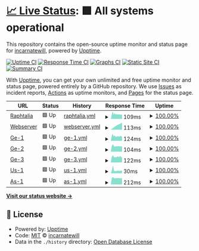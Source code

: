 # [📈 Live Status](https://incarnatewill.github.io/uptime): <!--live status--> **🟩 All systems operational**

This repository contains the open-source uptime monitor and status page for [incarnatewill](https://incarnatewill.github.io/uptime), powered by [Upptime](https://github.com/upptime/upptime).

[![Uptime CI](https://github.com/incarnatewill/uptime/workflows/Uptime%20CI/badge.svg)](https://github.com/incarnatewill/uptime/actions?query=workflow%3A%22Uptime+CI%22)
[![Response Time CI](https://github.com/incarnatewill/uptime/workflows/Response%20Time%20CI/badge.svg)](https://github.com/incarnatewill/uptime/actions?query=workflow%3A%22Response+Time+CI%22)
[![Graphs CI](https://github.com/incarnatewill/uptime/workflows/Graphs%20CI/badge.svg)](https://github.com/incarnatewill/uptime/actions?query=workflow%3A%22Graphs+CI%22)
[![Static Site CI](https://github.com/incarnatewill/uptime/workflows/Static%20Site%20CI/badge.svg)](https://github.com/incarnatewill/uptime/actions?query=workflow%3A%22Static+Site+CI%22)
[![Summary CI](https://github.com/incarnatewill/uptime/workflows/Summary%20CI/badge.svg)](https://github.com/incarnatewill/uptime/actions?query=workflow%3A%22Summary+CI%22)

With [Upptime](https://upptime.js.org), you can get your own unlimited and free uptime monitor and status page, powered entirely by a GitHub repository. We use [Issues](https://github.com/incarnatewill/uptime/issues) as incident reports, [Actions](https://github.com/incarnatewill/uptime/actions) as uptime monitors, and [Pages](https://incarnatewill.github.io/uptime) for the status page.

<!--start: status pages-->
<!-- This summary is generated by Upptime (https://github.com/upptime/upptime) -->
<!-- Do not edit this manually, your changes will be overwritten -->
<!-- prettier-ignore -->
| URL | Status | History | Response Time | Uptime |
| --- | ------ | ------- | ------------- | ------ |
| <img alt="" src="https://favicons.githubusercontent.com/null" height="13"> [Raphtalia](main.raphtalia.fun) | 🟩 Up | [raphtalia.yml](https://github.com/IncarnateWill/uptime/commits/HEAD/history/raphtalia.yml) | <details><summary><img alt="Response time graph" src="./graphs/raphtalia/response-time-week.png" height="20"> 109ms</summary><br><a href="https://status.raphtalia.fun/history/raphtalia"><img alt="Response time 109" src="https://img.shields.io/endpoint?url=https%3A%2F%2Fraw.githubusercontent.com%2FIncarnateWill%2Fuptime%2FHEAD%2Fapi%2Fraphtalia%2Fresponse-time.json"></a><br><a href="https://status.raphtalia.fun/history/raphtalia"><img alt="24-hour response time 98" src="https://img.shields.io/endpoint?url=https%3A%2F%2Fraw.githubusercontent.com%2FIncarnateWill%2Fuptime%2FHEAD%2Fapi%2Fraphtalia%2Fresponse-time-day.json"></a><br><a href="https://status.raphtalia.fun/history/raphtalia"><img alt="7-day response time 109" src="https://img.shields.io/endpoint?url=https%3A%2F%2Fraw.githubusercontent.com%2FIncarnateWill%2Fuptime%2FHEAD%2Fapi%2Fraphtalia%2Fresponse-time-week.json"></a><br><a href="https://status.raphtalia.fun/history/raphtalia"><img alt="30-day response time 109" src="https://img.shields.io/endpoint?url=https%3A%2F%2Fraw.githubusercontent.com%2FIncarnateWill%2Fuptime%2FHEAD%2Fapi%2Fraphtalia%2Fresponse-time-month.json"></a><br><a href="https://status.raphtalia.fun/history/raphtalia"><img alt="1-year response time 109" src="https://img.shields.io/endpoint?url=https%3A%2F%2Fraw.githubusercontent.com%2FIncarnateWill%2Fuptime%2FHEAD%2Fapi%2Fraphtalia%2Fresponse-time-year.json"></a></details> | <details><summary><a href="https://status.raphtalia.fun/history/raphtalia">100.00%</a></summary><a href="https://status.raphtalia.fun/history/raphtalia"><img alt="All-time uptime 100.00%" src="https://img.shields.io/endpoint?url=https%3A%2F%2Fraw.githubusercontent.com%2FIncarnateWill%2Fuptime%2FHEAD%2Fapi%2Fraphtalia%2Fuptime.json"></a><br><a href="https://status.raphtalia.fun/history/raphtalia"><img alt="24-hour uptime 100.00%" src="https://img.shields.io/endpoint?url=https%3A%2F%2Fraw.githubusercontent.com%2FIncarnateWill%2Fuptime%2FHEAD%2Fapi%2Fraphtalia%2Fuptime-day.json"></a><br><a href="https://status.raphtalia.fun/history/raphtalia"><img alt="7-day uptime 100.00%" src="https://img.shields.io/endpoint?url=https%3A%2F%2Fraw.githubusercontent.com%2FIncarnateWill%2Fuptime%2FHEAD%2Fapi%2Fraphtalia%2Fuptime-week.json"></a><br><a href="https://status.raphtalia.fun/history/raphtalia"><img alt="30-day uptime 100.00%" src="https://img.shields.io/endpoint?url=https%3A%2F%2Fraw.githubusercontent.com%2FIncarnateWill%2Fuptime%2FHEAD%2Fapi%2Fraphtalia%2Fuptime-month.json"></a><br><a href="https://status.raphtalia.fun/history/raphtalia"><img alt="1-year uptime 100.00%" src="https://img.shields.io/endpoint?url=https%3A%2F%2Fraw.githubusercontent.com%2FIncarnateWill%2Fuptime%2FHEAD%2Fapi%2Fraphtalia%2Fuptime-year.json"></a></details>
| <img alt="" src="https://favicons.githubusercontent.com/null" height="13"> [Webserver](ws.raphtalia.fun) | 🟩 Up | [webserver.yml](https://github.com/IncarnateWill/uptime/commits/HEAD/history/webserver.yml) | <details><summary><img alt="Response time graph" src="./graphs/webserver/response-time-week.png" height="20"> 113ms</summary><br><a href="https://status.raphtalia.fun/history/webserver"><img alt="Response time 113" src="https://img.shields.io/endpoint?url=https%3A%2F%2Fraw.githubusercontent.com%2FIncarnateWill%2Fuptime%2FHEAD%2Fapi%2Fwebserver%2Fresponse-time.json"></a><br><a href="https://status.raphtalia.fun/history/webserver"><img alt="24-hour response time 99" src="https://img.shields.io/endpoint?url=https%3A%2F%2Fraw.githubusercontent.com%2FIncarnateWill%2Fuptime%2FHEAD%2Fapi%2Fwebserver%2Fresponse-time-day.json"></a><br><a href="https://status.raphtalia.fun/history/webserver"><img alt="7-day response time 113" src="https://img.shields.io/endpoint?url=https%3A%2F%2Fraw.githubusercontent.com%2FIncarnateWill%2Fuptime%2FHEAD%2Fapi%2Fwebserver%2Fresponse-time-week.json"></a><br><a href="https://status.raphtalia.fun/history/webserver"><img alt="30-day response time 113" src="https://img.shields.io/endpoint?url=https%3A%2F%2Fraw.githubusercontent.com%2FIncarnateWill%2Fuptime%2FHEAD%2Fapi%2Fwebserver%2Fresponse-time-month.json"></a><br><a href="https://status.raphtalia.fun/history/webserver"><img alt="1-year response time 113" src="https://img.shields.io/endpoint?url=https%3A%2F%2Fraw.githubusercontent.com%2FIncarnateWill%2Fuptime%2FHEAD%2Fapi%2Fwebserver%2Fresponse-time-year.json"></a></details> | <details><summary><a href="https://status.raphtalia.fun/history/webserver">100.00%</a></summary><a href="https://status.raphtalia.fun/history/webserver"><img alt="All-time uptime 100.00%" src="https://img.shields.io/endpoint?url=https%3A%2F%2Fraw.githubusercontent.com%2FIncarnateWill%2Fuptime%2FHEAD%2Fapi%2Fwebserver%2Fuptime.json"></a><br><a href="https://status.raphtalia.fun/history/webserver"><img alt="24-hour uptime 100.00%" src="https://img.shields.io/endpoint?url=https%3A%2F%2Fraw.githubusercontent.com%2FIncarnateWill%2Fuptime%2FHEAD%2Fapi%2Fwebserver%2Fuptime-day.json"></a><br><a href="https://status.raphtalia.fun/history/webserver"><img alt="7-day uptime 100.00%" src="https://img.shields.io/endpoint?url=https%3A%2F%2Fraw.githubusercontent.com%2FIncarnateWill%2Fuptime%2FHEAD%2Fapi%2Fwebserver%2Fuptime-week.json"></a><br><a href="https://status.raphtalia.fun/history/webserver"><img alt="30-day uptime 100.00%" src="https://img.shields.io/endpoint?url=https%3A%2F%2Fraw.githubusercontent.com%2FIncarnateWill%2Fuptime%2FHEAD%2Fapi%2Fwebserver%2Fuptime-month.json"></a><br><a href="https://status.raphtalia.fun/history/webserver"><img alt="1-year uptime 100.00%" src="https://img.shields.io/endpoint?url=https%3A%2F%2Fraw.githubusercontent.com%2FIncarnateWill%2Fuptime%2FHEAD%2Fapi%2Fwebserver%2Fuptime-year.json"></a></details>
| <img alt="" src="https://favicons.githubusercontent.com/null" height="13"> [Ge-1](ge1.raphtalia.fun) | 🟩 Up | [ge-1.yml](https://github.com/IncarnateWill/uptime/commits/HEAD/history/ge-1.yml) | <details><summary><img alt="Response time graph" src="./graphs/ge-1/response-time-week.png" height="20"> 124ms</summary><br><a href="https://status.raphtalia.fun/history/ge-1"><img alt="Response time 124" src="https://img.shields.io/endpoint?url=https%3A%2F%2Fraw.githubusercontent.com%2FIncarnateWill%2Fuptime%2FHEAD%2Fapi%2Fge-1%2Fresponse-time.json"></a><br><a href="https://status.raphtalia.fun/history/ge-1"><img alt="24-hour response time 116" src="https://img.shields.io/endpoint?url=https%3A%2F%2Fraw.githubusercontent.com%2FIncarnateWill%2Fuptime%2FHEAD%2Fapi%2Fge-1%2Fresponse-time-day.json"></a><br><a href="https://status.raphtalia.fun/history/ge-1"><img alt="7-day response time 124" src="https://img.shields.io/endpoint?url=https%3A%2F%2Fraw.githubusercontent.com%2FIncarnateWill%2Fuptime%2FHEAD%2Fapi%2Fge-1%2Fresponse-time-week.json"></a><br><a href="https://status.raphtalia.fun/history/ge-1"><img alt="30-day response time 124" src="https://img.shields.io/endpoint?url=https%3A%2F%2Fraw.githubusercontent.com%2FIncarnateWill%2Fuptime%2FHEAD%2Fapi%2Fge-1%2Fresponse-time-month.json"></a><br><a href="https://status.raphtalia.fun/history/ge-1"><img alt="1-year response time 124" src="https://img.shields.io/endpoint?url=https%3A%2F%2Fraw.githubusercontent.com%2FIncarnateWill%2Fuptime%2FHEAD%2Fapi%2Fge-1%2Fresponse-time-year.json"></a></details> | <details><summary><a href="https://status.raphtalia.fun/history/ge-1">100.00%</a></summary><a href="https://status.raphtalia.fun/history/ge-1"><img alt="All-time uptime 100.00%" src="https://img.shields.io/endpoint?url=https%3A%2F%2Fraw.githubusercontent.com%2FIncarnateWill%2Fuptime%2FHEAD%2Fapi%2Fge-1%2Fuptime.json"></a><br><a href="https://status.raphtalia.fun/history/ge-1"><img alt="24-hour uptime 100.00%" src="https://img.shields.io/endpoint?url=https%3A%2F%2Fraw.githubusercontent.com%2FIncarnateWill%2Fuptime%2FHEAD%2Fapi%2Fge-1%2Fuptime-day.json"></a><br><a href="https://status.raphtalia.fun/history/ge-1"><img alt="7-day uptime 100.00%" src="https://img.shields.io/endpoint?url=https%3A%2F%2Fraw.githubusercontent.com%2FIncarnateWill%2Fuptime%2FHEAD%2Fapi%2Fge-1%2Fuptime-week.json"></a><br><a href="https://status.raphtalia.fun/history/ge-1"><img alt="30-day uptime 100.00%" src="https://img.shields.io/endpoint?url=https%3A%2F%2Fraw.githubusercontent.com%2FIncarnateWill%2Fuptime%2FHEAD%2Fapi%2Fge-1%2Fuptime-month.json"></a><br><a href="https://status.raphtalia.fun/history/ge-1"><img alt="1-year uptime 100.00%" src="https://img.shields.io/endpoint?url=https%3A%2F%2Fraw.githubusercontent.com%2FIncarnateWill%2Fuptime%2FHEAD%2Fapi%2Fge-1%2Fuptime-year.json"></a></details>
| <img alt="" src="https://favicons.githubusercontent.com/null" height="13"> [Ge-2](ge2.raphtalia.fun) | 🟩 Up | [ge-2.yml](https://github.com/IncarnateWill/uptime/commits/HEAD/history/ge-2.yml) | <details><summary><img alt="Response time graph" src="./graphs/ge-2/response-time-week.png" height="20"> 104ms</summary><br><a href="https://status.raphtalia.fun/history/ge-2"><img alt="Response time 104" src="https://img.shields.io/endpoint?url=https%3A%2F%2Fraw.githubusercontent.com%2FIncarnateWill%2Fuptime%2FHEAD%2Fapi%2Fge-2%2Fresponse-time.json"></a><br><a href="https://status.raphtalia.fun/history/ge-2"><img alt="24-hour response time 105" src="https://img.shields.io/endpoint?url=https%3A%2F%2Fraw.githubusercontent.com%2FIncarnateWill%2Fuptime%2FHEAD%2Fapi%2Fge-2%2Fresponse-time-day.json"></a><br><a href="https://status.raphtalia.fun/history/ge-2"><img alt="7-day response time 104" src="https://img.shields.io/endpoint?url=https%3A%2F%2Fraw.githubusercontent.com%2FIncarnateWill%2Fuptime%2FHEAD%2Fapi%2Fge-2%2Fresponse-time-week.json"></a><br><a href="https://status.raphtalia.fun/history/ge-2"><img alt="30-day response time 104" src="https://img.shields.io/endpoint?url=https%3A%2F%2Fraw.githubusercontent.com%2FIncarnateWill%2Fuptime%2FHEAD%2Fapi%2Fge-2%2Fresponse-time-month.json"></a><br><a href="https://status.raphtalia.fun/history/ge-2"><img alt="1-year response time 104" src="https://img.shields.io/endpoint?url=https%3A%2F%2Fraw.githubusercontent.com%2FIncarnateWill%2Fuptime%2FHEAD%2Fapi%2Fge-2%2Fresponse-time-year.json"></a></details> | <details><summary><a href="https://status.raphtalia.fun/history/ge-2">100.00%</a></summary><a href="https://status.raphtalia.fun/history/ge-2"><img alt="All-time uptime 100.00%" src="https://img.shields.io/endpoint?url=https%3A%2F%2Fraw.githubusercontent.com%2FIncarnateWill%2Fuptime%2FHEAD%2Fapi%2Fge-2%2Fuptime.json"></a><br><a href="https://status.raphtalia.fun/history/ge-2"><img alt="24-hour uptime 100.00%" src="https://img.shields.io/endpoint?url=https%3A%2F%2Fraw.githubusercontent.com%2FIncarnateWill%2Fuptime%2FHEAD%2Fapi%2Fge-2%2Fuptime-day.json"></a><br><a href="https://status.raphtalia.fun/history/ge-2"><img alt="7-day uptime 100.00%" src="https://img.shields.io/endpoint?url=https%3A%2F%2Fraw.githubusercontent.com%2FIncarnateWill%2Fuptime%2FHEAD%2Fapi%2Fge-2%2Fuptime-week.json"></a><br><a href="https://status.raphtalia.fun/history/ge-2"><img alt="30-day uptime 100.00%" src="https://img.shields.io/endpoint?url=https%3A%2F%2Fraw.githubusercontent.com%2FIncarnateWill%2Fuptime%2FHEAD%2Fapi%2Fge-2%2Fuptime-month.json"></a><br><a href="https://status.raphtalia.fun/history/ge-2"><img alt="1-year uptime 100.00%" src="https://img.shields.io/endpoint?url=https%3A%2F%2Fraw.githubusercontent.com%2FIncarnateWill%2Fuptime%2FHEAD%2Fapi%2Fge-2%2Fuptime-year.json"></a></details>
| <img alt="" src="https://favicons.githubusercontent.com/null" height="13"> [Ge-3](ge3.raphtalia.fun) | 🟩 Up | [ge-3.yml](https://github.com/IncarnateWill/uptime/commits/HEAD/history/ge-3.yml) | <details><summary><img alt="Response time graph" src="./graphs/ge-3/response-time-week.png" height="20"> 122ms</summary><br><a href="https://status.raphtalia.fun/history/ge-3"><img alt="Response time 122" src="https://img.shields.io/endpoint?url=https%3A%2F%2Fraw.githubusercontent.com%2FIncarnateWill%2Fuptime%2FHEAD%2Fapi%2Fge-3%2Fresponse-time.json"></a><br><a href="https://status.raphtalia.fun/history/ge-3"><img alt="24-hour response time 116" src="https://img.shields.io/endpoint?url=https%3A%2F%2Fraw.githubusercontent.com%2FIncarnateWill%2Fuptime%2FHEAD%2Fapi%2Fge-3%2Fresponse-time-day.json"></a><br><a href="https://status.raphtalia.fun/history/ge-3"><img alt="7-day response time 122" src="https://img.shields.io/endpoint?url=https%3A%2F%2Fraw.githubusercontent.com%2FIncarnateWill%2Fuptime%2FHEAD%2Fapi%2Fge-3%2Fresponse-time-week.json"></a><br><a href="https://status.raphtalia.fun/history/ge-3"><img alt="30-day response time 122" src="https://img.shields.io/endpoint?url=https%3A%2F%2Fraw.githubusercontent.com%2FIncarnateWill%2Fuptime%2FHEAD%2Fapi%2Fge-3%2Fresponse-time-month.json"></a><br><a href="https://status.raphtalia.fun/history/ge-3"><img alt="1-year response time 122" src="https://img.shields.io/endpoint?url=https%3A%2F%2Fraw.githubusercontent.com%2FIncarnateWill%2Fuptime%2FHEAD%2Fapi%2Fge-3%2Fresponse-time-year.json"></a></details> | <details><summary><a href="https://status.raphtalia.fun/history/ge-3">100.00%</a></summary><a href="https://status.raphtalia.fun/history/ge-3"><img alt="All-time uptime 100.00%" src="https://img.shields.io/endpoint?url=https%3A%2F%2Fraw.githubusercontent.com%2FIncarnateWill%2Fuptime%2FHEAD%2Fapi%2Fge-3%2Fuptime.json"></a><br><a href="https://status.raphtalia.fun/history/ge-3"><img alt="24-hour uptime 100.00%" src="https://img.shields.io/endpoint?url=https%3A%2F%2Fraw.githubusercontent.com%2FIncarnateWill%2Fuptime%2FHEAD%2Fapi%2Fge-3%2Fuptime-day.json"></a><br><a href="https://status.raphtalia.fun/history/ge-3"><img alt="7-day uptime 100.00%" src="https://img.shields.io/endpoint?url=https%3A%2F%2Fraw.githubusercontent.com%2FIncarnateWill%2Fuptime%2FHEAD%2Fapi%2Fge-3%2Fuptime-week.json"></a><br><a href="https://status.raphtalia.fun/history/ge-3"><img alt="30-day uptime 100.00%" src="https://img.shields.io/endpoint?url=https%3A%2F%2Fraw.githubusercontent.com%2FIncarnateWill%2Fuptime%2FHEAD%2Fapi%2Fge-3%2Fuptime-month.json"></a><br><a href="https://status.raphtalia.fun/history/ge-3"><img alt="1-year uptime 100.00%" src="https://img.shields.io/endpoint?url=https%3A%2F%2Fraw.githubusercontent.com%2FIncarnateWill%2Fuptime%2FHEAD%2Fapi%2Fge-3%2Fuptime-year.json"></a></details>
| <img alt="" src="https://favicons.githubusercontent.com/null" height="13"> [Us-1](us1.raphtalia.fun) | 🟩 Up | [us-1.yml](https://github.com/IncarnateWill/uptime/commits/HEAD/history/us-1.yml) | <details><summary><img alt="Response time graph" src="./graphs/us-1/response-time-week.png" height="20"> 30ms</summary><br><a href="https://status.raphtalia.fun/history/us-1"><img alt="Response time 30" src="https://img.shields.io/endpoint?url=https%3A%2F%2Fraw.githubusercontent.com%2FIncarnateWill%2Fuptime%2FHEAD%2Fapi%2Fus-1%2Fresponse-time.json"></a><br><a href="https://status.raphtalia.fun/history/us-1"><img alt="24-hour response time 30" src="https://img.shields.io/endpoint?url=https%3A%2F%2Fraw.githubusercontent.com%2FIncarnateWill%2Fuptime%2FHEAD%2Fapi%2Fus-1%2Fresponse-time-day.json"></a><br><a href="https://status.raphtalia.fun/history/us-1"><img alt="7-day response time 30" src="https://img.shields.io/endpoint?url=https%3A%2F%2Fraw.githubusercontent.com%2FIncarnateWill%2Fuptime%2FHEAD%2Fapi%2Fus-1%2Fresponse-time-week.json"></a><br><a href="https://status.raphtalia.fun/history/us-1"><img alt="30-day response time 30" src="https://img.shields.io/endpoint?url=https%3A%2F%2Fraw.githubusercontent.com%2FIncarnateWill%2Fuptime%2FHEAD%2Fapi%2Fus-1%2Fresponse-time-month.json"></a><br><a href="https://status.raphtalia.fun/history/us-1"><img alt="1-year response time 30" src="https://img.shields.io/endpoint?url=https%3A%2F%2Fraw.githubusercontent.com%2FIncarnateWill%2Fuptime%2FHEAD%2Fapi%2Fus-1%2Fresponse-time-year.json"></a></details> | <details><summary><a href="https://status.raphtalia.fun/history/us-1">100.00%</a></summary><a href="https://status.raphtalia.fun/history/us-1"><img alt="All-time uptime 100.00%" src="https://img.shields.io/endpoint?url=https%3A%2F%2Fraw.githubusercontent.com%2FIncarnateWill%2Fuptime%2FHEAD%2Fapi%2Fus-1%2Fuptime.json"></a><br><a href="https://status.raphtalia.fun/history/us-1"><img alt="24-hour uptime 100.00%" src="https://img.shields.io/endpoint?url=https%3A%2F%2Fraw.githubusercontent.com%2FIncarnateWill%2Fuptime%2FHEAD%2Fapi%2Fus-1%2Fuptime-day.json"></a><br><a href="https://status.raphtalia.fun/history/us-1"><img alt="7-day uptime 100.00%" src="https://img.shields.io/endpoint?url=https%3A%2F%2Fraw.githubusercontent.com%2FIncarnateWill%2Fuptime%2FHEAD%2Fapi%2Fus-1%2Fuptime-week.json"></a><br><a href="https://status.raphtalia.fun/history/us-1"><img alt="30-day uptime 100.00%" src="https://img.shields.io/endpoint?url=https%3A%2F%2Fraw.githubusercontent.com%2FIncarnateWill%2Fuptime%2FHEAD%2Fapi%2Fus-1%2Fuptime-month.json"></a><br><a href="https://status.raphtalia.fun/history/us-1"><img alt="1-year uptime 100.00%" src="https://img.shields.io/endpoint?url=https%3A%2F%2Fraw.githubusercontent.com%2FIncarnateWill%2Fuptime%2FHEAD%2Fapi%2Fus-1%2Fuptime-year.json"></a></details>
| <img alt="" src="https://favicons.githubusercontent.com/null" height="13"> [As-1](as1.raphtalia.fun) | 🟩 Up | [as-1.yml](https://github.com/IncarnateWill/uptime/commits/HEAD/history/as-1.yml) | <details><summary><img alt="Response time graph" src="./graphs/as-1/response-time-week.png" height="20"> 212ms</summary><br><a href="https://status.raphtalia.fun/history/as-1"><img alt="Response time 212" src="https://img.shields.io/endpoint?url=https%3A%2F%2Fraw.githubusercontent.com%2FIncarnateWill%2Fuptime%2FHEAD%2Fapi%2Fas-1%2Fresponse-time.json"></a><br><a href="https://status.raphtalia.fun/history/as-1"><img alt="24-hour response time 206" src="https://img.shields.io/endpoint?url=https%3A%2F%2Fraw.githubusercontent.com%2FIncarnateWill%2Fuptime%2FHEAD%2Fapi%2Fas-1%2Fresponse-time-day.json"></a><br><a href="https://status.raphtalia.fun/history/as-1"><img alt="7-day response time 212" src="https://img.shields.io/endpoint?url=https%3A%2F%2Fraw.githubusercontent.com%2FIncarnateWill%2Fuptime%2FHEAD%2Fapi%2Fas-1%2Fresponse-time-week.json"></a><br><a href="https://status.raphtalia.fun/history/as-1"><img alt="30-day response time 212" src="https://img.shields.io/endpoint?url=https%3A%2F%2Fraw.githubusercontent.com%2FIncarnateWill%2Fuptime%2FHEAD%2Fapi%2Fas-1%2Fresponse-time-month.json"></a><br><a href="https://status.raphtalia.fun/history/as-1"><img alt="1-year response time 212" src="https://img.shields.io/endpoint?url=https%3A%2F%2Fraw.githubusercontent.com%2FIncarnateWill%2Fuptime%2FHEAD%2Fapi%2Fas-1%2Fresponse-time-year.json"></a></details> | <details><summary><a href="https://status.raphtalia.fun/history/as-1">100.00%</a></summary><a href="https://status.raphtalia.fun/history/as-1"><img alt="All-time uptime 100.00%" src="https://img.shields.io/endpoint?url=https%3A%2F%2Fraw.githubusercontent.com%2FIncarnateWill%2Fuptime%2FHEAD%2Fapi%2Fas-1%2Fuptime.json"></a><br><a href="https://status.raphtalia.fun/history/as-1"><img alt="24-hour uptime 100.00%" src="https://img.shields.io/endpoint?url=https%3A%2F%2Fraw.githubusercontent.com%2FIncarnateWill%2Fuptime%2FHEAD%2Fapi%2Fas-1%2Fuptime-day.json"></a><br><a href="https://status.raphtalia.fun/history/as-1"><img alt="7-day uptime 100.00%" src="https://img.shields.io/endpoint?url=https%3A%2F%2Fraw.githubusercontent.com%2FIncarnateWill%2Fuptime%2FHEAD%2Fapi%2Fas-1%2Fuptime-week.json"></a><br><a href="https://status.raphtalia.fun/history/as-1"><img alt="30-day uptime 100.00%" src="https://img.shields.io/endpoint?url=https%3A%2F%2Fraw.githubusercontent.com%2FIncarnateWill%2Fuptime%2FHEAD%2Fapi%2Fas-1%2Fuptime-month.json"></a><br><a href="https://status.raphtalia.fun/history/as-1"><img alt="1-year uptime 100.00%" src="https://img.shields.io/endpoint?url=https%3A%2F%2Fraw.githubusercontent.com%2FIncarnateWill%2Fuptime%2FHEAD%2Fapi%2Fas-1%2Fuptime-year.json"></a></details>

<!--end: status pages-->

[**Visit our status website →**](https://incarnatewill.github.io/uptime)

## 📄 License

- Powered by: [Upptime](https://github.com/upptime/upptime)
- Code: [MIT](./LICENSE) © [incarnatewill](https://incarnatewill.github.io/uptime)
- Data in the `./history` directory: [Open Database License](https://opendatacommons.org/licenses/odbl/1-0/)
